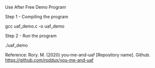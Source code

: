 Use After Free Demo Program

Step 1 - Compiling the program

gcc uaf_demo.c -o uaf_demo

Step 2 - Run the program

./uaf_demo

Reference:
Rory. M. (2020) you-me-and-uaf [Repository name]. Github. https://github.com/roddux/you-me-and-uaf